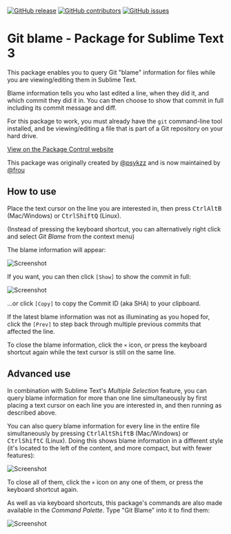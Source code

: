 [![GitHub release](https://img.shields.io/github/release/frou/st3-gitblame.svg)](https://github.com/frou/st3-gitblame/releases)
[![GitHub contributors](https://img.shields.io/github/contributors/frou/st3-gitblame.svg)](https://github.com/frou/st3-gitblame/graphs/contributors)
[![GitHub issues](https://img.shields.io/github/issues/frou/st3-gitblame.svg)](https://github.com/frou/st3-gitblame/issues)

# Git blame - Package for Sublime Text 3

This package enables you to query Git "blame" information for files while you are viewing/editing them in Sublime Text.

Blame information tells you who last edited a line, when they did it, and which commit they did it in. You can then choose to show that commit in full including its commit message and diff.

For this package to work, you must already have the `git` command-line tool installed, and be viewing/editing a file that is part of a Git repository on your hard drive.

[View on the Package Control website](https://packagecontrol.io/packages/Git%20blame)

This package was originally created by [@psykzz](https://github.com/psykzz) and is now maintained by [@frou](https://github.com/frou)

## How to use

Place the text cursor on the line you are interested in, then press <kbd>Ctrl</kbd><kbd>Alt</kbd><kbd>B</kbd> (Mac/Windows) or <kbd>Ctrl</kbd><kbd>Shift</kbd><kbd>Q</kbd> (Linux).

(Instead of pressing the keyboard shortcut, you can alternatively right click and select *Git Blame* from the context menu)

The blame information will appear:

![Screenshot](https://raw.githubusercontent.com/frou/st3-gitblame/master/docs/screenshot-blame.png)

If you want, you can then click `[Show]` to show the commit in full:

![Screenshot](https://raw.githubusercontent.com/frou/st3-gitblame/master/docs/screenshot-blame-show.png)

...or click `[Copy]` to copy the Commit ID (aka SHA) to your clipboard.

If the latest blame information was not as illuminating as you hoped for, click the `[Prev]` to step back through multiple previous commits that affected the line.

To close the blame information, click the `×` icon, or press the keyboard shortcut again while the text cursor is still on the same line.

## Advanced use

In combination with Sublime Text's *Multiple Selection* feature, you can query blame information for more than one line simultaneously by first placing a text cursor on each line you are interested in, and then running as described above.

You can also query blame information for every line in the entire file simultaneously by pressing <kbd>Ctrl</kbd><kbd>Alt</kbd><kbd>Shift</kbd><kbd>B</kbd> (Mac/Windows) or <kbd>Ctrl</kbd><kbd>Shift</kbd><kbd>C</kbd> (Linux). Doing this shows blame information in a different style (it's located to the left of the content, and more compact, but with fewer features):

![Screenshot](https://raw.githubusercontent.com/frou/st3-gitblame/master/docs/screenshot-blameall.png)

To close all of them, click the `×` icon on any one of them, or press the keyboard shortcut again.

As well as via keyboard shortcuts, this package's commands are also made available in the *Command Palette*. Type "Git Blame" into it to find them:

![Screenshot](https://raw.githubusercontent.com/frou/st3-gitblame/master/docs/screenshot-palette.png)
